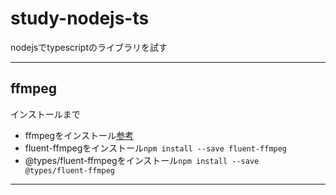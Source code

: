 # study-nodejs-ts  
nodejsでtypescriptのライブラリを試す
___
## ffmpeg
インストールまで
- ffmpegをインストール[参考](https://opty-life.com/apps/ffmpeg-windows-install/)  
- fluent-ffmpegをインストール`npm install --save fluent-ffmpeg`  
- @types/fluent-ffmpegをインストール`npm install --save @types/fluent-ffmpeg`   
___


